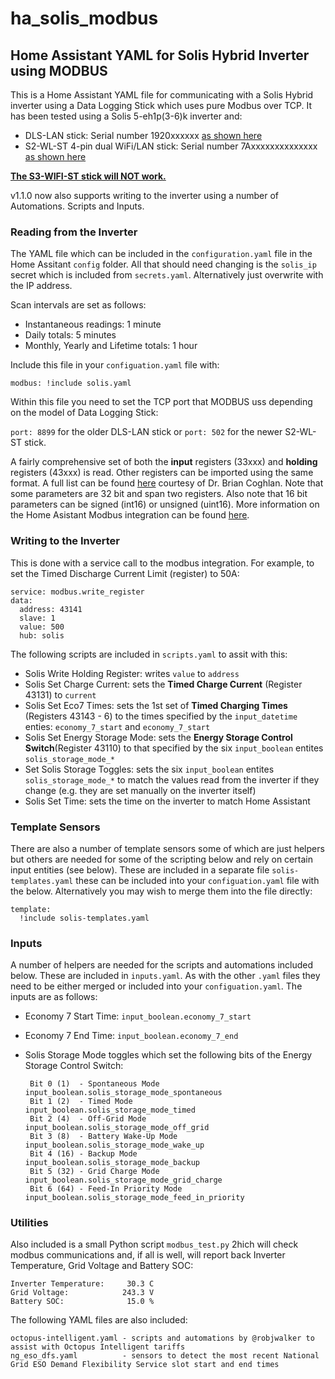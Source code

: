 # ha_solis_modbus

<H2>Home Assistant YAML for Solis Hybrid Inverter using MODBUS</H2>

This is a Home Assistant YAML file for communicating with a Solis Hybrid inverter using a Data Logging Stick which uses pure Modbus over TCP. It has been tested using a Solis 5-eh1p(3-6)k inverter and:

- DLS-LAN stick: Serial number 1920xxxxxx [as shown here](https://tenergise.co.uk/product/solis-data-logging-stick/)
- S2-WL-ST 4-pin dual WiFi/LAN stick: Serial number 7Axxxxxxxxxxxxxx [as shown here](https://www.ginlong.com/accessories9/S2_WL_ST_us.html)

<b><u>The [S3-WIFI-ST](https://www.ginlong.com/accessories5/WiFi_Data_Logging_Stick_11231607.html) stick will NOT work.</b></u>

v1.1.0 now also supports writing to the inverter using a number of Automations. Scripts and Inputs.

<h3>Reading from the Inverter</h3>

The YAML file which can be included in the `configuration.yaml` file in the Home Assitant `config` folder. All that should need changing is the `solis_ip` secret which is included from `secrets.yaml`. Alternatively just overwrite with the IP address.

Scan intervals are set as follows:

- Instantaneous readings: 1 minute
- Daily totals: 5 minutes
- Monthly, Yearly and Lifetime totals: 1 hour

Include this file in your `configuation.yaml` file with:

    modbus: !include solis.yaml

Within this file you need to set the TCP port that MODBUS uss depending on the model of Data Logging Stick:

`port: 8899` for the older DLS-LAN stick or `port: 502` for the newer S2-WL-ST stick.

A fairly comprehensive set of both the <b>input</b> registers (33xxx) and <b>holding</b> registers (43xxx) is read. Other registers can be imported using the same format. A full list can be found [here](https://www.scss.tcd.ie/Brian.Coghlan/Elios4you/RS485_MODBUS-Hybrid-BACoghlan-201811228-1854.pdf) courtesy of Dr. Brian Coghlan. Note that some parameters are 32 bit and span two registers. Also note that 16 bit parameters can be signed (int16) or unsigned (uint16). More information on the Home Asistant Modbus integration can be found [here](https://www.home-assistant.io/integrations/modbus/).

<h3>Writing to the Inverter</h3>
This is done with a service call to the modbus integration. For example, to set the Timed Discharge Current Limit (register) to 50A:

    service: modbus.write_register
    data:
      address: 43141
      slave: 1
      value: 500
      hub: solis

The following scripts are included in `scripts.yaml` to assit with this:

- Solis Write Holding Register: writes `value` to `address`
- Solis Set Charge Current: sets the <b>Timed Charge Current</b> (Register 43131) to `current`
- Solis Set Eco7 Times: sets the 1st set of <b>Timed Charging Times</b> (Registers 43143 - 6) to the times specified by the `input_datetime` enties: `economy_7_start` and `economy_7_start`
- Solis Set Energy Storage Mode: sets the <b>Energy Storage Control Switch</b>(Register 43110) to that specified by the six `input_boolean` entites `solis_storage_mode_*`
- Set Solis Storage Toggles: sets the six `input_boolean` entites `solis_storage_mode_*` to match the values read from the inverter if they change (e.g. they are set manually on the inverter itself)
- Solis Set Time: sets the time on the inverter to match Home Assistant

<h3>Template Sensors</h3>

There are also a number of template sensors some of which are just helpers but others are needed for some of the scripting below and rely on certain input entities (see below). These are included in a separate file `solis-templates.yaml` these can be included into your `configuation.yaml` file with the below. Alternatively you may wish to merge them into the file directly:

    template:
      !include solis-templates.yaml

<h3>Inputs</h3>

A number of helpers are needed for the scripts and automations included below. These are included in `inputs.yaml`. As with the other `.yaml` files they need to be either merged or included into your `configuation.yaml`. The inputs are as follows:

- Economy 7 Start Time: `input_boolean.economy_7_start`
- Economy 7 End Time: `input_boolean.economy_7_end`
- Solis Storage Mode toggles which set the following bits of the Energy Storage Control Switch:

       Bit 0 (1)  - Spontaneous Mode      input_boolean.solis_storage_mode_spontaneous
       Bit 1 (2)  - Timed Mode            input_boolean.solis_storage_mode_timed
       Bit 2 (4)  - Off-Grid Mode         input_boolean.solis_storage_mode_off_grid
       Bit 3 (8)  - Battery Wake-Up Mode  input_boolean.solis_storage_mode_wake_up
       Bit 4 (16) - Backup Mode           input_boolean.solis_storage_mode_backup
       Bit 5 (32) - Grid Charge Mode      input_boolean.solis_storage_mode_grid_charge
       Bit 6 (64) - Feed-In Priority Mode input_boolean.solis_storage_mode_feed_in_priority

<h3>Utilities</h3>

Also included is a small Python script `modbus_test.py` 2hich will check modbus communications and, if all is well, will report back Inverter Temperature, Grid Voltage and Battery SOC:

    Inverter Temperature:     30.3 C
    Grid Voltage:            243.3 V
    Battery SOC:              15.0 %

The following YAML files are also included:

    octopus-intelligent.yaml - scripts and automations by @robjwalker to assist with Octopus Intelligent tariffs
    ng_eso_dfs.yaml          - sensors to detect the most recent National Grid ESO Demand Flexibility Service slot start and end times
